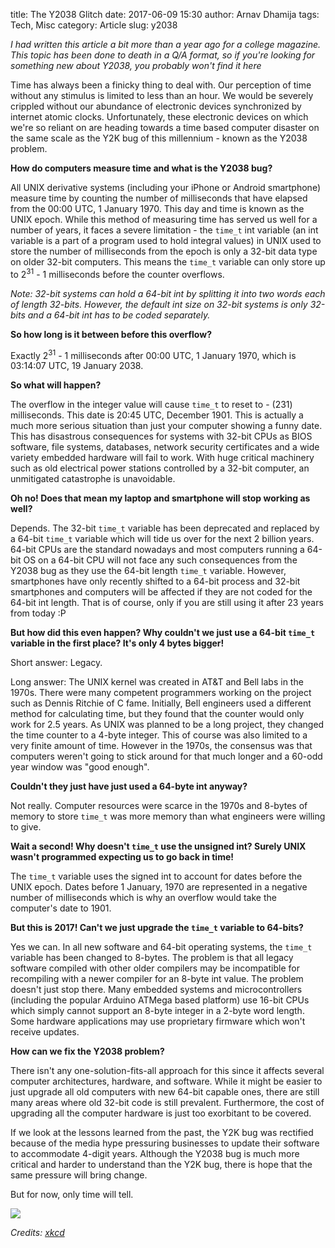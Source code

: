 title: The Y2038 Glitch
date: 2017-06-09 15:30
author: Arnav Dhamija
tags: Tech, Misc
category: Article
slug: y2038

*I had written this article a bit more than a year ago for a college magazine. This topic has been done to death in a Q/A format, so if you're looking for something new about Y2038, you probably won't find it here*

Time has always been a finicky thing to deal with. Our perception of time without any stimulus is limited to less than an hour. We would be severely crippled without our abundance of electronic devices synchronized by internet atomic clocks. Unfortunately, these electronic devices on which we're so reliant on are heading towards a time based computer disaster on the same scale as the Y2K bug of this millennium - known as the Y2038 problem.

**How do computers measure time and what is the Y2038 bug?**

All UNIX derivative systems (including your iPhone or Android smartphone) measure time by counting the number of milliseconds that have elapsed from the 00:00 UTC, 1 January 1970. This day and time is known as the UNIX epoch. While this method of measuring time has served us well for a number of years, it faces a severe limitation - the ```time_t``` int variable (an int variable is a part of a program used to hold integral values) in UNIX used to store the number of milliseconds from the epoch is only a 32-bit data type on older 32-bit computers. This means the ```time_t``` variable can only store up to 2<sup>31</sup> - 1 milliseconds before the counter overflows.

*Note: 32-bit systems can hold a 64-bit int by splitting it into two words each of length 32-bits. However, the default int size on 32-bit systems is only 32-bits and a 64-bit int has to be coded separately.*

**So how long is it between before this overflow?**

Exactly 2<sup>31</sup> - 1 milliseconds after 00:00 UTC, 1 January 1970, which is 03:14:07 UTC, 19 January 2038.

**So what will happen?**

The overflow in the integer value will cause ```time_t``` to reset to - (231) milliseconds. This date is 20:45 UTC, December 1901. This is actually a much more serious situation than just your computer showing a funny date. This has disastrous consequences for systems with 32-bit CPUs as BIOS software, file systems, databases, network security certificates and a wide variety embedded hardware will fail to work. With huge critical machinery such as old electrical power stations controlled by a 32-bit computer, an unmitigated catastrophe is unavoidable.

**Oh no! Does that mean my laptop and smartphone will stop working as well?**

Depends. The 32-bit ```time_t``` variable has been deprecated and replaced by a 64-bit ```time_t``` variable which will tide us over for the next 2 billion years. 64-bit CPUs are the standard nowadays and most computers running a 64-bit OS on a 64-bit CPU will not face any such consequences from the Y2038 bug as they use the 64-bit length ```time_t``` variable. However, smartphones have only recently shifted to a 64-bit process and 32-bit smartphones and computers will be affected if they are not coded for the 64-bit int length. That is of course, only if you are still using it after 23 years from today :P

**But how did this even happen? Why couldn't we just use a 64-bit ```time_t``` variable in the first place? It's only 4 bytes bigger!**

Short answer: Legacy.

Long answer: The UNIX kernel was created in AT&T and Bell labs in the 1970s. There were many competent programmers working on the project such as Dennis Ritchie of C fame. Initially, Bell engineers used a different method for calculating time, but they found that the counter would only work for 2.5 years. As UNIX was planned to be a long project, they changed the time counter to a 4-byte integer. This of course was also limited to a very finite amount of time. However in the 1970s, the consensus was that computers weren't going to stick around for that much longer and a 60-odd year window was "good enough".

**Couldn't they just have just used a 64-byte int anyway?**

Not really. Computer resources were scarce in the 1970s and 8-bytes of memory to store ```time_t``` was more memory than what engineers were willing to give.

**Wait a second! Why doesn't ```time_t``` use the unsigned int? Surely UNIX wasn't programmed expecting us to go back in time!**

The ```time_t``` variable uses the signed int to account for dates before the UNIX epoch. Dates before 1 January, 1970 are represented in a negative number of milliseconds which is why an overflow would take the computer's date to 1901.

**But this is 2017! Can't we just upgrade the ```time_t``` variable to 64-bits?**

Yes we can. In all new software and 64-bit operating systems, the ```time_t``` variable has been changed to 8-bytes. The problem is that all legacy software compiled with other older compilers may be incompatible for recompiling with a newer compiler for an 8-byte int value. The problem doesn't just stop there. Many embedded systems and microcontrollers (including the popular Arduino ATMega based platform) use 16-bit CPUs which simply cannot support an 8-byte integer in a 2-byte word length. Some hardware applications may use proprietary firmware which won't receive updates.

**How can we fix the Y2038 problem?**

There isn't any one-solution-fits-all approach for this since it affects several computer architectures, hardware, and software. While it might be easier to just upgrade all old computers with new 64-bit capable ones, there are still many areas where old 32-bit code is still prevalent. Furthermore, the cost of upgrading all the computer hardware is just too exorbitant to be covered.

If we look at the lessons learned from the past, the Y2K bug was rectified because of the media hype pressuring businesses to update their software to accommodate 4-digit years. Although the Y2038 bug is much more critical and harder to understand than the Y2K bug, there is hope that the same pressure will bring change.

But for now, only time will tell.

![](https://imgs.xkcd.com/comics/2038.png )

*Credits: [xkcd](https://xkcd.com/)*
